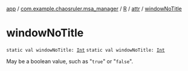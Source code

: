 [app](../../../index.md) / [com.example.chaosruler.msa_manager](../../index.md) / [R](../index.md) / [attr](index.md) / [windowNoTitle](.)

# windowNoTitle

`static val windowNoTitle: `[`Int`](https://kotlinlang.org/api/latest/jvm/stdlib/kotlin/-int/index.html)
`static val windowNoTitle: `[`Int`](https://kotlinlang.org/api/latest/jvm/stdlib/kotlin/-int/index.html)

May be a boolean value, such as "`true`" or "`false`".

